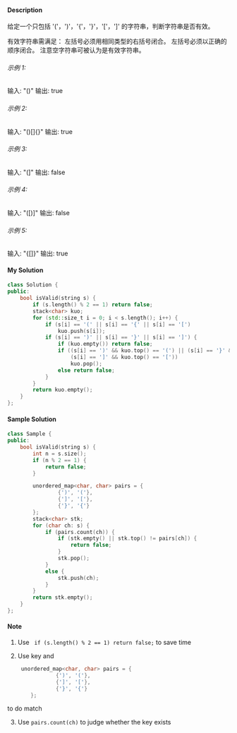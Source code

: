 #### Description

给定一个只包括 '('，')'，'{'，'}'，'['，']' 的字符串，判断字符串是否有效。

有效字符串需满足：																																							左括号必须用相同类型的右括号闭合。
左括号必须以正确的顺序闭合。
注意空字符串可被认为是有效字符串。

###### 示例 1:

输入: "()"
输出: true

###### 示例 2:

输入: "()[]{}"
输出: true

###### 示例 3:

输入: "(]"
输出: false

###### 示例 4:

输入: "([)]"
输出: false

###### 示例 5:

输入: "{[]}"
输出: true

#### My Solution

```c++
class Solution {
public:
    bool isValid(string s) {
        if (s.length() % 2 == 1) return false;
        stack<char> kuo;
        for (std::size_t i = 0; i < s.length(); i++) {
            if (s[i] == '(' || s[i] == '{' || s[i] == '[')
                kuo.push(s[i]);
            if (s[i] == ')' || s[i] == '}' || s[i] == ']') {
                if (kuo.empty()) return false;
                if ((s[i] == ')' && kuo.top() == '(') || (s[i] == '}' && kuo.top() == '{') ||
                    (s[i] == ']' && kuo.top() == '['))
                    kuo.pop();
                else return false;
            }
        }
        return kuo.empty();
    }
};
```

#### Sample Solution

```c++
class Sample {
public:
    bool isValid(string s) {
        int n = s.size();
        if (n % 2 == 1) {
            return false;
        }

        unordered_map<char, char> pairs = {
                {')', '('},
                {']', '['},
                {'}', '{'}
        };
        stack<char> stk;
        for (char ch: s) {
            if (pairs.count(ch)) {
                if (stk.empty() || stk.top() != pairs[ch]) {
                    return false;
                }
                stk.pop();
            }
            else {
                stk.push(ch);
            }
        }
        return stk.empty();
    }
};
```

#### Note

1. Use ``` if (s.length() % 2 == 1) return false;``` to save time

2. Use key and 

   ```c++
    unordered_map<char, char> pairs = {
               {')', '('},
               {']', '['},
               {'}', '{'}
       };
   ```

to do match

3. Use ```pairs.count(ch)``` to judge whether the key exists 
